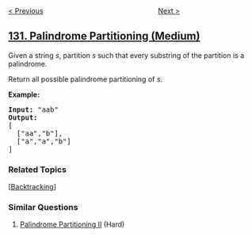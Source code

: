 <!--|This file generated by command(leetcode description); DO NOT EDIT.    |-->
<!--+----------------------------------------------------------------------+-->
<!--|@author    openset <openset.wang@gmail.com>                           |-->
<!--|@link      https://github.com/openset                                 |-->
<!--|@home      https://github.com/openset/leetcode                        |-->
<!--+----------------------------------------------------------------------+-->

[< Previous](https://github.com/openset/leetcode/tree/master/problems/surrounded-regions "Surrounded Regions")
　　　　　　　　　　　　　　　　
[Next >](https://github.com/openset/leetcode/tree/master/problems/palindrome-partitioning-ii "Palindrome Partitioning II")

## [131. Palindrome Partitioning (Medium)](https://leetcode.com/problems/palindrome-partitioning "分割回文串")

<p>Given a string <em>s</em>, partition <em>s</em> such that every substring of the partition is a palindrome.</p>

<p>Return all possible palindrome partitioning of <em>s</em>.</p>

<p><strong>Example:</strong></p>

<pre>
<strong>Input:</strong>&nbsp;&quot;aab&quot;
<strong>Output:</strong>
[
  [&quot;aa&quot;,&quot;b&quot;],
  [&quot;a&quot;,&quot;a&quot;,&quot;b&quot;]
]
</pre>

### Related Topics
  [[Backtracking](https://github.com/openset/leetcode/tree/master/tag/backtracking/README.md)]

### Similar Questions
  1. [Palindrome Partitioning II](https://github.com/openset/leetcode/tree/master/problems/palindrome-partitioning-ii) (Hard)
